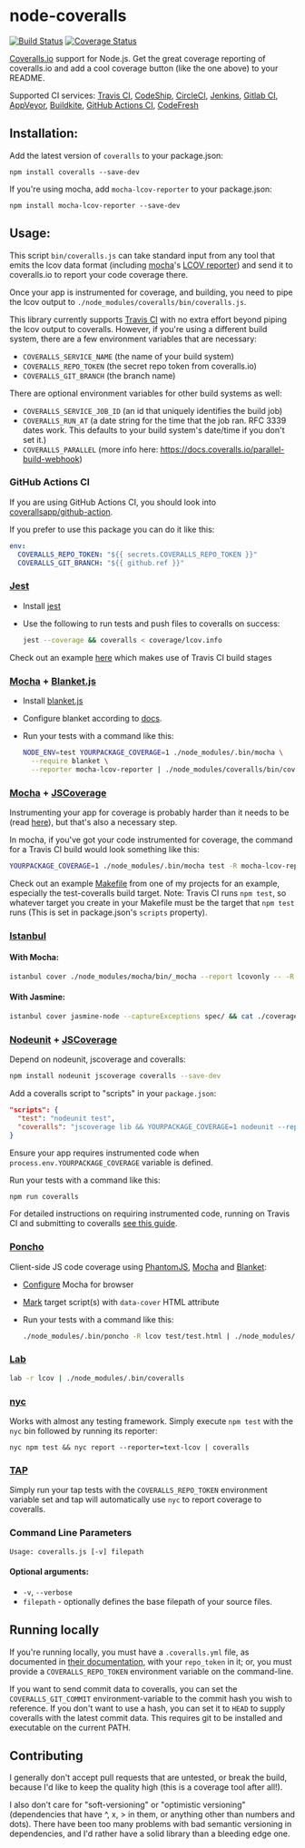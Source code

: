 # node-coveralls

[![Build Status][ci-image]][ci-url] [![Coverage Status][coveralls-image]][coveralls-url]

[Coveralls.io](https://coveralls.io/) support for Node.js. Get the great coverage reporting of coveralls.io and add a cool coverage button (like the one above) to your README.

Supported CI services: [Travis CI](https://travis-ci.org/), [CodeShip](https://codeship.com/), [CircleCI](https://circleci.com/), [Jenkins](https://jenkins.io/), [Gitlab CI](https://gitlab.com/), [AppVeyor](https://www.appveyor.com/), [Buildkite](https://buildkite.com/), [GitHub Actions CI](https://github.com/features/actions), [CodeFresh](https://codefresh.io)

## Installation:

Add the latest version of `coveralls` to your package.json:

```shell
npm install coveralls --save-dev
```

If you're using mocha, add `mocha-lcov-reporter` to your package.json:

```shell
npm install mocha-lcov-reporter --save-dev
```

## Usage:

This script `bin/coveralls.js` can take standard input from any tool that emits the lcov data format (including [mocha](https://mochajs.org/)'s [LCOV reporter](https://npmjs.org/package/mocha-lcov-reporter)) and send it to coveralls.io to report your code coverage there.

Once your app is instrumented for coverage, and building, you need to pipe the lcov output to `./node_modules/coveralls/bin/coveralls.js`.

This library currently supports [Travis CI](https://travis-ci.org/) with no extra effort beyond piping the lcov output to coveralls. However, if you're using a different build system, there are a few environment variables that are necessary:

- `COVERALLS_SERVICE_NAME` (the name of your build system)
- `COVERALLS_REPO_TOKEN` (the secret repo token from coveralls.io)
- `COVERALLS_GIT_BRANCH` (the branch name)

There are optional environment variables for other build systems as well:

- `COVERALLS_SERVICE_JOB_ID` (an id that uniquely identifies the build job)
- `COVERALLS_RUN_AT` (a date string for the time that the job ran. RFC 3339 dates work. This defaults to your build system's date/time if you don't set it.)
- `COVERALLS_PARALLEL` (more info here: <https://docs.coveralls.io/parallel-build-webhook>)

### GitHub Actions CI

If you are using GitHub Actions CI, you should look into [coverallsapp/github-action](https://github.com/coverallsapp/github-action).

If you prefer to use this package you can do it like this:

```yml
env:
  COVERALLS_REPO_TOKEN: "${{ secrets.COVERALLS_REPO_TOKEN }}"
  COVERALLS_GIT_BRANCH: "${{ github.ref }}"
```

### [Jest](https://jestjs.io/)

- Install [jest](https://jestjs.io/docs/en/getting-started)
- Use the following to run tests and push files to coveralls on success:

  ```sh
  jest --coverage && coveralls < coverage/lcov.info
  ```

Check out an example [here](https://github.com/Ethan-Arrowood/harperdb-connect/blob/master/.travis.yml) which makes use of Travis CI build stages

### [Mocha](https://mochajs.org/) + [Blanket.js](https://github.com/alex-seville/blanket)

- Install [blanket.js](https://github.com/alex-seville/blanket)
- Configure blanket according to [docs](https://github.com/alex-seville/blanket/blob/master/docs/getting_started_node.md).
- Run your tests with a command like this:

  ```sh
  NODE_ENV=test YOURPACKAGE_COVERAGE=1 ./node_modules/.bin/mocha \
    --require blanket \
    --reporter mocha-lcov-reporter | ./node_modules/coveralls/bin/coveralls.js
  ```

### [Mocha](https://mochajs.org/) + [JSCoverage](https://github.com/fishbar/jscoverage)

Instrumenting your app for coverage is probably harder than it needs to be (read [here](http://seejohncode.com/2012/03/13/setting-up-mocha-jscoverage//)), but that's also a necessary step.

In mocha, if you've got your code instrumented for coverage, the command for a Travis CI build would look something like this:

```sh
YOURPACKAGE_COVERAGE=1 ./node_modules/.bin/mocha test -R mocha-lcov-reporter | ./node_modules/coveralls/bin/coveralls.js
```

Check out an example [Makefile](https://github.com/cainus/urlgrey/blob/master/Makefile) from one of my projects for an example, especially the test-coveralls build target. Note: Travis CI runs `npm test`, so whatever target you create in your Makefile must be the target that `npm test` runs (This is set in package.json's `scripts` property).

### [Istanbul](https://github.com/gotwarlost/istanbul)

#### With Mocha:

```sh
istanbul cover ./node_modules/mocha/bin/_mocha --report lcovonly -- -R spec && cat ./coverage/lcov.info | ./node_modules/coveralls/bin/coveralls.js && rm -rf ./coverage
```

#### With Jasmine:

```sh
istanbul cover jasmine-node --captureExceptions spec/ && cat ./coverage/lcov.info | ./node_modules/coveralls/bin/coveralls.js && rm -rf ./coverage
```

### [Nodeunit](https://github.com/caolan/nodeunit) + [JSCoverage](https://github.com/fishbar/jscoverage)

Depend on nodeunit, jscoverage and coveralls:

```sh
npm install nodeunit jscoverage coveralls --save-dev
```

Add a coveralls script to "scripts" in your `package.json`:

```json
"scripts": {
  "test": "nodeunit test",
  "coveralls": "jscoverage lib && YOURPACKAGE_COVERAGE=1 nodeunit --reporter=lcov test | coveralls"
}
```

Ensure your app requires instrumented code when `process.env.YOURPACKAGE_COVERAGE` variable is defined.

Run your tests with a command like this:

```sh
npm run coveralls
```

For detailed instructions on requiring instrumented code, running on Travis CI and submitting to coveralls [see this guide](https://github.com/alanshaw/nodeunit-lcov-coveralls-example).

### [Poncho](https://github.com/deepsweet/poncho)

Client-side JS code coverage using [PhantomJS](https://github.com/ariya/phantomjs), [Mocha](https://mochajs.org/) and [Blanket](https://github.com/alex-seville/blanket):

- [Configure](https://mochajs.org/#running-mocha-in-the-browser) Mocha for browser
- [Mark](https://github.com/deepsweet/poncho#usage) target script(s) with `data-cover` HTML attribute
- Run your tests with a command like this:

  ```sh
  ./node_modules/.bin/poncho -R lcov test/test.html | ./node_modules/coveralls/bin/coveralls.js
  ```

### [Lab](https://github.com/hapijs/lab)

```sh
lab -r lcov | ./node_modules/.bin/coveralls
```

### [nyc](https://github.com/istanbuljs/nyc)

Works with almost any testing framework. Simply execute
`npm test` with the `nyc` bin followed by running its reporter:

```shell
nyc npm test && nyc report --reporter=text-lcov | coveralls
```

### [TAP](https://github.com/isaacs/node-tap)

Simply run your tap tests with the `COVERALLS_REPO_TOKEN` environment
variable set and tap will automatically use `nyc` to report
coverage to coveralls.

### Command Line Parameters

```shell
Usage: coveralls.js [-v] filepath
```

#### Optional arguments:

- `-v`, `--verbose`
- `filepath` - optionally defines the base filepath of your source files.

## Running locally

If you're running locally, you must have a `.coveralls.yml` file, as documented in [their documentation](https://docs.coveralls.io/ruby-on-rails#configuration), with your `repo_token` in it; or, you must provide a `COVERALLS_REPO_TOKEN` environment variable on the command-line.

If you want to send commit data to coveralls, you can set the `COVERALLS_GIT_COMMIT` environment-variable to the commit hash you wish to reference. If you don't want to use a hash, you can set it to `HEAD` to supply coveralls with the latest commit data. This requires git to be installed and executable on the current PATH.

## Contributing

I generally don't accept pull requests that are untested, or break the build, because I'd like to keep the quality high (this is a coverage tool after all!).

I also don't care for "soft-versioning" or "optimistic versioning" (dependencies that have ^, x, > in them, or anything other than numbers and dots). There have been too many problems with bad semantic versioning in dependencies, and I'd rather have a solid library than a bleeding edge one.


[ci-image]: https://github.com/nickmerwin/node-coveralls/workflows/Tests/badge.svg
[ci-url]: https://github.com/nickmerwin/node-coveralls/actions?workflow=Tests

[coveralls-image]: https://coveralls.io/repos/nickmerwin/node-coveralls/badge.svg?branch=master&service=github
[coveralls-url]: https://coveralls.io/github/nickmerwin/node-coveralls?branch=master
